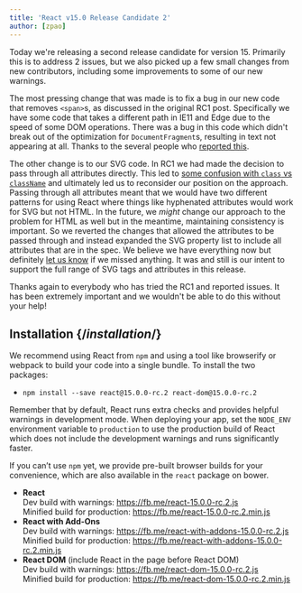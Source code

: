 ```yaml
---
title: 'React v15.0 Release Candidate 2'
author: [zpao]
---
```


Today we're releasing a second release candidate for version 15. Primarily this is to address 2 issues, but we also picked up a few small changes from new contributors, including some improvements to some of our new warnings.

The most pressing change that was made is to fix a bug in our new code that removes `<span>`s, as discussed in the original RC1 post. Specifically we have some code that takes a different path in IE11 and Edge due to the speed of some DOM operations. There was a bug in this code which didn't break out of the optimization for `DocumentFragment`s, resulting in text not appearing at all. Thanks to the several people who [reported this](https://github.com/facebook/react/issues/6246).

The other change is to our SVG code. In RC1 we had made the decision to pass through all attributes directly. This led to [some confusion with `class` vs `className`](https://github.com/facebook/react/issues/6211) and ultimately led us to reconsider our position on the approach. Passing through all attributes meant that we would have two different patterns for using React where things like hyphenated attributes would work for SVG but not HTML. In the future, we _might_ change our approach to the problem for HTML as well but in the meantime, maintaining consistency is important. So we reverted the changes that allowed the attributes to be passed through and instead expanded the SVG property list to include all attributes that are in the spec. We believe we have everything now but definitely [let us know](https://github.com/facebook/react/issues/1657#issuecomment-197031403) if we missed anything. It was and still is our intent to support the full range of SVG tags and attributes in this release.

Thanks again to everybody who has tried the RC1 and reported issues. It has been extremely important and we wouldn't be able to do this without your help!

## Installation {/*installation*/}

We recommend using React from `npm` and using a tool like browserify or webpack to build your code into a single bundle. To install the two packages:

- `npm install --save react@15.0.0-rc.2 react-dom@15.0.0-rc.2`

Remember that by default, React runs extra checks and provides helpful warnings in development mode. When deploying your app, set the `NODE_ENV` environment variable to `production` to use the production build of React which does not include the development warnings and runs significantly faster.

If you can’t use `npm` yet, we provide pre-built browser builds for your convenience, which are also available in the `react` package on bower.

- **React**  
  Dev build with warnings: <https://fb.me/react-15.0.0-rc.2.js>  
  Minified build for production: <https://fb.me/react-15.0.0-rc.2.min.js>
- **React with Add-Ons**  
  Dev build with warnings: <https://fb.me/react-with-addons-15.0.0-rc.2.js>  
  Minified build for production: <https://fb.me/react-with-addons-15.0.0-rc.2.min.js>
- **React DOM** (include React in the page before React DOM)  
  Dev build with warnings: <https://fb.me/react-dom-15.0.0-rc.2.js>  
  Minified build for production: <https://fb.me/react-dom-15.0.0-rc.2.min.js>
